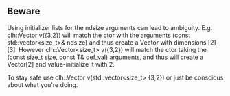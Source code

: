 ## Beware
Using initializer lists for the ndsize arguments can lead to ambiguity. E.g. clh::Vector<float> v({3,2}) will match the ctor with the arguments (const std::vector<size_t>& ndsize) and thus create a Vector with dimensions [2][3]. However clh::Vector<size_t> v({3,2}) will match the ctor taking the (const size_t size, const T& def_val) arguments, and thus will create a Vector[2] and value-initialize it with 2.

To stay safe use clh::Vector<float> v(std::vector<size_t> {3,2}) or just be conscious about what you're doing.